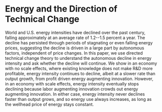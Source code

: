 # Energy and the Direction of Technical Change

World and U.S. energy intensities have declined over the past century, falling approximately at an average rate of 1.2--1.5 percent a year. The decline has persisted through periods of stagnating or even falling energy prices, suggesting the decline is driven in a large part by autonomous factors, independent of price changes. In this paper, we use directed technical change theory to understand the autonomous decline in energy intensity and ask whether the decline will continue. We show in an economy with no scale effects, where existing knowledge does not make R\&D more profitable, energy intensity continues to decline, albeit at a slower rate than output growth, from profit driven energy augmenting innovation. However, in an economy with scale effects, energy intensity eventually stops declining because labor augmenting innovation crowds out energy augmenting innovation. In either case, energy intensity never declines faster than output grows, and so energy use always increases, as long as the wellhead price of energy stays constant.

